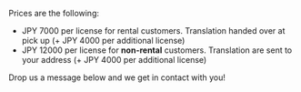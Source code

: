 Prices are the following:

- JPY 7000 per license for rental customers. Translation handed over at pick up (+ JPY 4000 per additional license)
- JPY 12000 per license for **non-rental** customers. Translation are sent to your address (+ JPY 4000 per additional license)

Drop us a message below and we get in contact with you!
